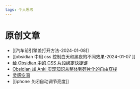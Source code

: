 ```yaml
---
tags: 个人思考
---
```


# 原创文章

- [[汽车前引擎盖打开方法-2024-01-08]]
- [[obsidian 中用 css 控制白天和黑夜的不同效果-2024-01-07 ]]
- [给 Obsidian 中的 CSS 片段绑定快捷键](%E7%BB%99%20Obsidian%20%E4%B8%AD%E7%9A%84%20CSS%20%E7%89%87%E6%AE%B5%E7%BB%91%E5%AE%9A%E5%BF%AB%E6%8D%B7%E9%94%AE.md)
- [Obsidian 加 Anki 实现知识从整体到碎片化的自由穿梭](Obsidian%20%E5%8A%A0%20Anki%20%E5%AE%9E%E7%8E%B0%E7%9F%A5%E8%AF%86%E4%BB%8E%E6%95%B4%E4%BD%93%E5%88%B0%E7%A2%8E%E7%89%87%E5%8C%96%E7%9A%84%E8%87%AA%E7%94%B1%E7%A9%BF%E6%A2%AD.md)
- [灵感空间](%E7%81%B5%E6%84%9F%E7%A9%BA%E9%97%B4.md)
- [[iphone 关闭自动调节亮度]]